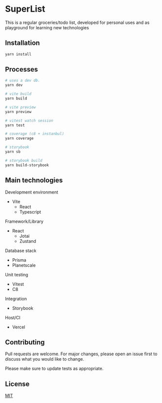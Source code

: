 # SuperList

This is a regular groceries/todo list, developed for personal uses and as playground for learning new technologies

## Installation

```bash
yarn install
```

## Processes

```bash
# uses a dev db.
yarn dev

# vite build
yarn build

# vite preview
yarn preview

# vitest watch session
yarn test

# coverage (c8 + instanbul)
yarn coverage

# storybook
yarn sb

# storybook build
yarn build-storybook
```

## Main technologies

Development environment

- Vite
  - React
  - Typescript

Framework/Library

- React
  - Jotai
  - Zustand

Database stack

- Prisma
- Planetscale

Unit testing

- Vitest
- C8

Integration

- Storybook

Host/CI

- Vercel

## Contributing

Pull requests are welcome. For major changes, please open an issue first
to discuss what you would like to change.

Please make sure to update tests as appropriate.

## License

[MIT](https://choosealicense.com/licenses/mit/)
